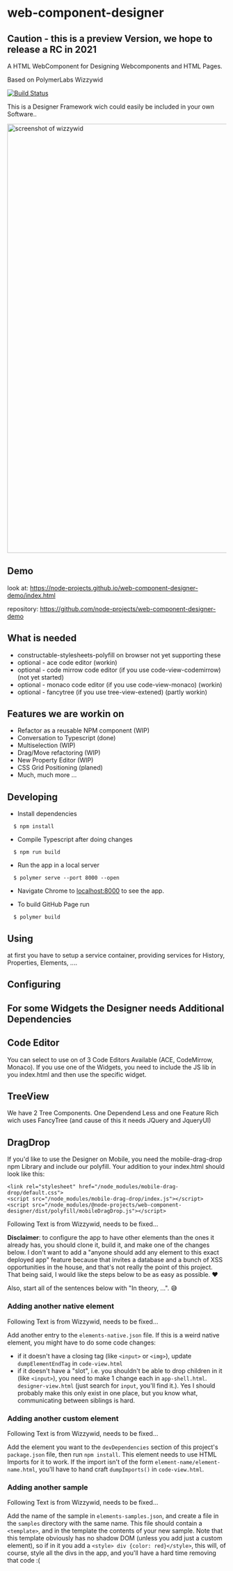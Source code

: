 # web-component-designer

## Caution - this is a preview Version, we hope to release a RC in 2021

A HTML WebComponent for Designing Webcomponents and HTML Pages.

Based on PolymerLabs Wizzywid

[![Build Status](https://github.com/node-projects/web-component-designer/workflows/Node%20CI/badge.svg?branch=master)](https://github.com/node-projects/web-component-designer/actions?query=workflow%3A%22Node+CI%22+branch%3Amaster)

This is a Designer Framework wich could easily be included in your own Software..

<img width="985" alt="screenshot of wizzywid" src="https://user-images.githubusercontent.com/1369170/28957547-22175752-78a7-11e7-8770-49df35698e55.png">

## Demo

look at: https://node-projects.github.io/web-component-designer-demo/index.html

repository: https://github.com/node-projects/web-component-designer-demo

## What is needed

- constructable-stylesheets-polyfill on browser not yet supporting these
- optional - ace code editor (workin)
- optional - code mirrow code editor (if you use code-view-codemirrow) (not yet started)
- optional - monaco code editor (if you use code-view-monaco) (workin)
- optional - fancytree (if you use tree-view-extened) (partly workin)

## Features we are workin on

 - Refactor as a reusable NPM component (WIP)
 - Conversation to Typescript (done)
 - Multiselection (WIP)
 - Drag/Move refactoring (WIP)
 - New Property Editor (WIP)
 - CSS Grid Positioning (planed)
 - Much, much more ...

## Developing

  * Install dependencies
```
  $ npm install
```

  * Compile Typescript after doing changes
```
  $ npm run build
```

  * Run the app in a local server
```
  $ polymer serve --port 8000 --open
```

  * Navigate Chrome to [localhost:8000]() to see the app.

  * To build GitHub Page run
```
  $ polymer build
```



## Using

at first you have to setup a service container, providing services for History, Properties, Elements, ....

## Configuring

## For some Widgets the Designer needs Additional Dependencies

## Code Editor

You can select to use on of 3 Code Editors Available (ACE, CodeMirrow, Monaco).
If you use one of the Widgets, you need to include the JS lib in you index.html and then use the specific widget.

## TreeView

We have 2 Tree Components. One Dependend Less and one Feature Rich wich uses FancyTree (and cause of this it needs JQuery and JqueryUI)

## DragDrop

If you'd like to use the Designer on Mobile, you need the mobile-drag-drop npm Library and include our polyfill.
Your addition to your index.html should look like this:

    <link rel="stylesheet" href="/node_modules/mobile-drag-drop/default.css">
    <script src="/node_modules/mobile-drag-drop/index.js"></script>
    <script src="/node_modules/@node-projects/web-component-designer/dist/polyfill/mobileDragDrop.js"></script>

Following Text is from Wizzywid, needs to be fixed...

**Disclaimer**: to configure the app to have other elements than the ones it
already has, you should clone it, build it, and make one of the changes below.
I don't want to add a "anyone should add any element to this exact deployed app"
feature because that invites a database and a bunch of XSS opportunities in the
house, and that's not really the point of this project. That being said, I would
like the steps below to be as easy as possible. ❤️

Also, start all of the sentences below with "In theory, ...". 😅

### Adding another native element

Following Text is from Wizzywid, needs to be fixed...

Add another entry to the `elements-native.json` file. If this is a weird
native element, you might have to do some code changes:
  - if it doesn't have a closing tag (like `<input>` or `<img>`), update `dumpElementEndTag`
  in `code-view.html`
  - if it doesn't have a "slot", i.e. you shouldn't be able to drop children
  in it (like `<input>`), you need to make 1 change each in `app-shell.html`.
  `designer-view.html` (just search for `input`, you'll find it.).
  Yes I should probably make this only exist in one place, but you know what,
  communicating between siblings is hard.

### Adding another custom element

Following Text is from Wizzywid, needs to be fixed...

Add the element you want to the `devDependencies` section of this
project's `package.json` file, then run `npm install`. This element needs
to use HTML Imports for it to work. If the import isn't of the form
`element-name/element-name.html`, you'll have to hand craft `dumpImports()` in
`code-view.html`.

### Adding another sample

Following Text is from Wizzywid, needs to be fixed...

Add the name of the sample in `elements-samples.json`, and create a file in the
`samples` directory with the same name. This file should contain a `<template>`,
and in the template the contents of your new sample. Note that this template
obviously has no shadow DOM (unless you add just a custom element), so if in it
you add a `<style> div {color: red}</style>`, this will, of course, style
all the divs in the app, and you'll have a hard time removing that code :(
